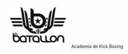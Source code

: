 ![El Batallon](https://github.com/elbatallon/elbatallon.github.io/blob/master/logo2.png)
Academia de Kick Boxing

